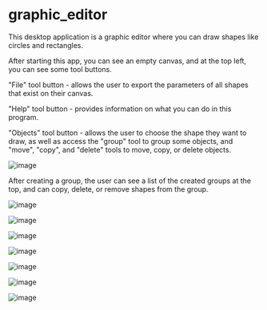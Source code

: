 # graphic_editor

This desktop application is a graphic editor where you can draw shapes like circles and rectangles.

After starting this app, you can see an empty canvas, and at the top left, you can see some tool buttons.

"File" tool button - allows the user to export the parameters of all shapes that exist on their canvas.

"Help" tool button - provides information on what you can do in this program.

"Objects" tool button - allows the user to choose the shape they want to draw, as well as access the "group" tool to group some objects, and "move", "copy", and "delete" tools to move, copy, or delete objects.

![image](https://github.com/ivan-voitenko/graphic_editor/assets/173069138/318ba089-2c60-4ae6-900d-c50e868ead01)

After creating a group, the user can see a list of the created groups at the top, and can copy, delete, or remove shapes from the group.

![image](https://github.com/ivan-voitenko/graphic_editor/assets/173069138/de8e4507-a7f1-4e17-af15-03af85c6d9e1)

![image](https://github.com/ivan-voitenko/graphic_editor/assets/173069138/17db1817-c965-4e13-95b0-e25ede7bcb28)

![image](https://github.com/ivan-voitenko/graphic_editor/assets/173069138/61a88217-4423-4dbe-a091-3269a558142a)

![image](https://github.com/ivan-voitenko/graphic_editor/assets/173069138/5ec5be63-3004-40d5-ba3a-549224627a04)

![image](https://github.com/ivan-voitenko/graphic_editor/assets/173069138/c46fe173-9d21-4f67-aecf-76e84dfa666a)

![image](https://github.com/ivan-voitenko/graphic_editor/assets/173069138/066e4054-70f3-4a87-b2b5-c2ed86e40ce5)

![image](https://github.com/ivan-voitenko/graphic_editor/assets/173069138/d858256e-bbc1-47a2-a679-f7c08d4d4594)
